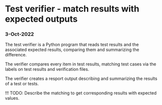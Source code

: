 # Test verifier - match results with expected outputs

### 3-Oct-2022

The test verifier is a Python program that reads test results and the associated
expected results, comparing them and summarizing the difference.

The verifier compares every item in test results, matching test cases via the
labels on test results and verification files.

The verifier creates a resport output describing and summarizing the results of
a test or tests.

!!! TODO: Describe the matching to get corresponding results with expected
values.
